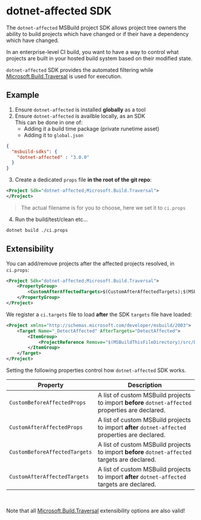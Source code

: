 # dotnet-affected SDK

The `dotnet-affected` MSBuild project SDK allows project tree owners the ability to build projects which have changed or if their have a dependency which have changed.

In an enterprise-level CI build, you want to have a way to control what projects are built in your hosted build system based
on their modified state.

`dotnet-affected` SDK provides the automated filtering while [Microsoft.Build.Traversal](https://github.com/microsoft/MSBuildSdks/tree/main/src/Traversal) is used
for execution.

## Example

1. Ensure `dotnet-affected` is installed **globally** as a tool
2. Ensure `dotnet-affected` is availble locally, as an SDK  
   This can be done in one of:
   - Adding it a build time package (private runetime asset)
   - Adding it to `global.json`
```json
{
  "msbuild-sdks": {
    "dotnet-affected" : "3.0.0"
  }
}
```

3. Create a dedicated `props` file **in the root of the git repo**:

```xml
<Project Sdk="dotnet-affected;Microsoft.Build.Traversal">
</Project>
```

> The actual filename is for you to choose, here we set it to `ci.props`

4. Run the build/test/clean etc...

```bash
dotnet build ./ci.props
```

## Extensibility

You can add/remove projects after the affected projects resolved, in `ci.props`:

```xml
<Project Sdk="dotnet-affected;Microsoft.Build.Traversal">
    <PropertyGroup>
        <CustomAfterAffectedTargets>$(CustomAfterAffectedTargets);$(MSBuildThisFileDirectory)ci.targets</CustomAfterAffectedTargets>
    </PropertyGroup>
</Project>
```

We register a `ci.targets` file to load **after** the SDK `targets` file have loaded:

```xml
<Project xmlns="http://schemas.microsoft.com/developer/msbuild/2003">
    <Target Name="_DetectAffected" AfterTargets="DetectAffected">
        <ItemGroup>
            <ProjectReference Remove="$(MSBuildThisFileDirectory)/src/DevTools/**/*.csproj" />
        </ItemGroup>
    </Target>
</Project>
```

Setting the following properties control how `dotnet-affected` SDK works.

| Property                            | Description |
|-------------------------------------|-------------|
| `CustomBeforeAffectedProps `  | A list of custom MSBuild projects to import **before** `dotnet-affected` properties are declared. |
| `CustomAfterAffectedProps`    | A list of custom MSBuild projects to import **after** `dotnet-affected` properties are declared.|
| `CustomBeforeAffectedTargets` | A list of custom MSBuild projects to import **before** `dotnet-affected` targets are declared.|
| `CustomAfterAffectedTargets`  | A list of custom MSBuild projects to import **after** `dotnet-affected` targets are declared.|

<br />

Note that all [Microsoft.Build.Traversal](https://github.com/microsoft/MSBuildSdks/tree/main/src/Traversal) extensibility options
are also valid!
